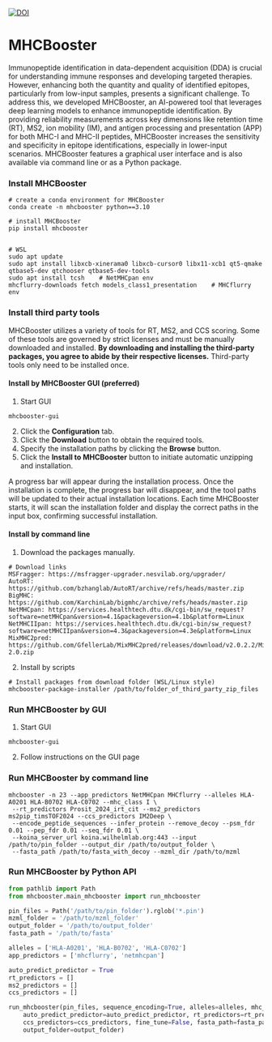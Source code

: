 [![DOI](https://zenodo.org/badge/375429185.svg)](https://zenodo.org/doi/10.5281/zenodo.13736548)
# MHCBooster
Immunopeptide identification in data-dependent acquisition (DDA) is crucial for
understanding immune responses and developing targeted therapies.
However, enhancing both the quantity and quality of identified epitopes,
particularly from low-input samples, presents a significant challenge.
To address this, we developed MHCBooster,
an AI-powered tool that leverages deep learning models to enhance immunopeptide identification.
By providing reliability measurements across key dimensions like retention time (RT), MS2, ion mobility (IM),
and antigen processing and presentation (APP) for both MHC-I and MHC-II peptides,
MHCBooster increases the sensitivity and specificity in epitope identifications,
especially in lower-input scenarios.
MHCBooster features a graphical user interface and is also available via command line or as a Python package. 

### Install MHCBooster

```terminal
# create a conda environment for MHCBooster
conda create -n mhcbooster python==3.10

# install MHCBooster
pip install mhcbooster


# WSL
sudo apt update
sudo apt install libxcb-xinerama0 libxcb-cursor0 libx11-xcb1 qt5-qmake qtbase5-dev qtchooser qtbase5-dev-tools 
sudo apt install tcsh    # NetMHCpan env
mhcflurry-downloads fetch models_class1_presentation    # MHCflurry env
```

### Install third party tools
MHCBooster utilizes a variety of tools for RT, MS2, and CCS scoring. 
Some of these tools are governed by strict licenses and must be manually downloaded and installed.
**By downloading and installing the third-party packages, you agree to abide by their respective licenses.**
Third-party tools only need to be installed once.

#### Install by MHCBooster GUI (preferred)

1. Start GUI
```terminal
mhcbooster-gui
```
2. Click the **Configuration** tab.
3. Click the **Download** button to obtain the required tools.
2. Specify the installation paths by clicking the **Browse** button.
3. Click the **Install to MHCBooster** button to initiate automatic unzipping and installation.

A progress bar will appear during the installation process. Once the installation is complete,
the progress bar will disappear, and the tool paths will be updated to their actual installation locations. 
Each time MHCBooster starts, it will scan the installation folder and display the correct paths in the input box,
confirming successful installation.

#### Install by command line 
1. Download the packages manually.
```text
# Download links
MSFragger: https://msfragger-upgrader.nesvilab.org/upgrader/
AutoRT: https://github.com/bzhanglab/AutoRT/archive/refs/heads/master.zip
BigMHC: https://github.com/KarchinLab/bigmhc/archive/refs/heads/master.zip
NetMHCpan: https://services.healthtech.dtu.dk/cgi-bin/sw_request?software=netMHCpan&version=4.1&packageversion=4.1b&platform=Linux
NetMHCIIpan: https://services.healthtech.dtu.dk/cgi-bin/sw_request?software=netMHCIIpan&version=4.3&packageversion=4.3e&platform=Linux
MixMHC2pred: https://github.com/GfellerLab/MixMHC2pred/releases/download/v2.0.2.2/MixMHC2pred-2.0.zip
```
2. Install by scripts
```terminal
# Install packages from download folder (WSL/Linux style)
mhcbooster-package-installer /path/to/folder_of_third_party_zip_files
```

### Run MHCBooster by GUI

1. Start GUI
```terminal
mhcbooster-gui
```
2. Follow instructions on the GUI page

### Run MHCBooster by command line
```terminal
mhcbooster -n 23 --app_predictors NetMHCpan MHCflurry --alleles HLA-A0201 HLA-B0702 HLA-C0702 --mhc_class I \
 --rt_predictors Prosit_2024_irt_cit --ms2_predictors ms2pip_timsTOF2024 --ccs_predictors IM2Deep \
 --encode_peptide_sequences --infer_protein --remove_decoy --psm_fdr 0.01 --pep_fdr 0.01 --seq_fdr 0.01 \
 --koina_server_url koina.wilhelmlab.org:443 --input /path/to/pin_folder --output_dir /path/to/output_folder \
 --fasta_path /path/to/fasta_with_decoy --mzml_dir /path/to/mzml
```

### Run MHCBooster by Python API

```python
from pathlib import Path
from mhcbooster.main_mhcbooster import run_mhcbooster

pin_files = Path('/path/to/pin_folder').rglob('*.pin')
mzml_folder = '/path/to/mzml_folder'
output_folder = '/path/to/output_folder'
fasta_path = '/path/to/fasta'

alleles = ['HLA-A0201', 'HLA-B0702', 'HLA-C0702']
app_predictors = ['mhcflurry', 'netmhcpan']

auto_predict_predictor = True
rt_predictors = []
ms2_predictors = []
ccs_predictors = []

run_mhcbooster(pin_files, sequence_encoding=True, alleles=alleles, mhc_class='I', app_predictors=app_predictors,
    auto_predict_predictor=auto_predict_predictor, rt_predictors=rt_predictors, ms2_predictors=ms2_predictors,
    ccs_predictors=ccs_predictors, fine_tune=False, fasta_path=fasta_path, mzml_folder=mzml_folder,
    output_folder=output_folder)
```